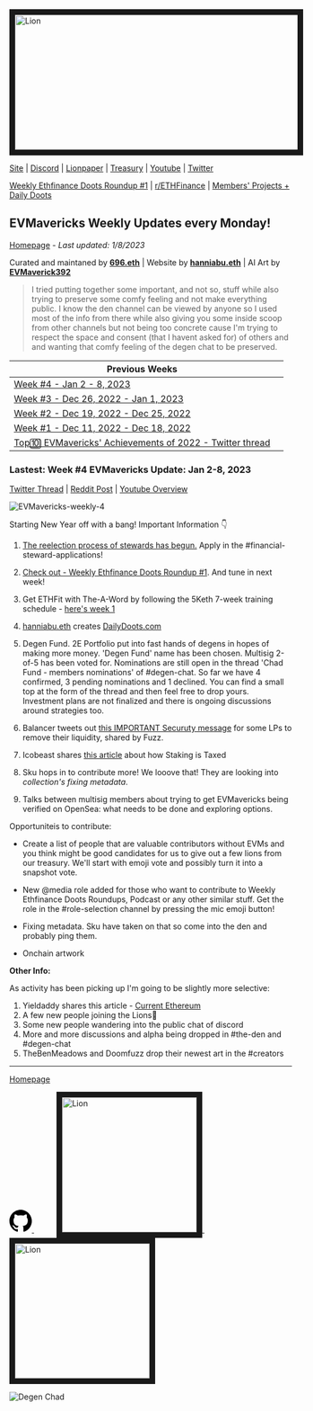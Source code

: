 <meta name="viewport" content="width=device-width,initial-scale=1">
<link rel="stylesheet" href="https://etheralpha.github.io/readme-themes/deep-blue.css">


    
<a href="https://looksrare.org/collections/0x7dDAA898D33D7aB252Ea5F89f96717c47B2fEE6e#items" target="_blank">
    <svg height="40" width="40" aria-hidden="true" viewBox="0 0 16 16" version="1.1" width="32" data-view-component="true" class="octicon octicon-mark-github v-align-left">
      <img src="https://i.imgur.com/aI3pPvn.png" 
alt="Lion" width="640" height="240" border=10" />
</a>    
                                            
                                      
[Site](https://dao.evmavericks.xyz) | [Discord](https://discord.gg/evmavericks) | [Lionpaper](https://mirror.xyz/0xCF68C873D6925F30FFF58E2BdF2D8DA4c9c6f0Be/61meL896f1tgAIwpEyK8UR4OR9eP_igPGKZO5WneN8M) | [Treasury](https://etherscan.io/address/0x29816f59f1c7e1ba69289cf486556929f7743ca2) | [Youtube](https://www.youtube.com/@evmavericks) | [Twitter](https://twitter.com/EVMavericks)
                                              
[Weekly Ethfinance Doots Roundup #1](https://www.youtube.com/watch?v=DgalmQ3ulco&list=PLXv3rooahaDSo-zK7so_hz9cG4pmCZVEe&index=2) | [r/ETHFinance](https://www.reddit.com/r/ethfinance/) | [Members' Projects + Daily Doots](https://dailydoots.com/#projects)
                                                                                  
                                              
## EVMavericks Weekly Updates every Monday!
[Homepage](https://evmavericks-weekly.netlify.app) - *Last updated: 1/8/2023*


 
Curated and maintaned by **[696.eth](https://twitter.com/696_eth)** | Website by **[hanniabu.eth](https://etheralpha.org/)** | AI Art by **[EVMaverick392](https://twitter.com/EVMaverick392)**


    
> I tried putting together some important, and not so, stuff while also trying to preserve some comfy feeling and not make everything public. I know the den channel can be viewed by anyone so I used most of the info from there while also giving you some inside scoop from other channels but not being too concrete cause I'm trying to respect the space and consent (that I havent asked for) of others and and wanting that comfy feeling of the degen chat to be preserved.

| Previous Weeks |   |
|--------------|---|
[Week #4 - Jan 2 - 8, 2023](https://week4--evmavericks-weekly.netlify.app)|
[Week #3 - Dec 26, 2022 - Jan 1, 2023](https://week3--evmavericks-weekly.netlify.app)|
[Week #2 - Dec 19, 2022 - Dec 25, 2022](https://week2--evmavericks-weekly.netlify.app)|
[Week #1 - Dec 11, 2022 - Dec 18, 2022](https://week1--evmavericks-weekly.netlify.app)|
[Top🔟 EVMavericks' Achievements of 2022 - Twitter thread](https://twitter.com/696_eth/status/1609278972193538050)|

### Lastest: Week #4 EVMavericks Update: Jan 2-8, 2023
                                              
[Twitter Thread](https://twitter.com/696_eth/status/1609997942857007104) | [Reddit Post](https://www.reddit.com/r/ethfinance/comments/1014ypw/comment/j2o5ynz/) | [Youtube Overview](https://youtu.be/4YxDoek-rOs)

![EVMavericks-weekly-4](https://i.imgur.com/S8EEC3t.png)

Starting New Year off with a bang! Important Information 👇


1. [The reelection process of stewards has begun.](https://i.imgur.com/L2tH9OH.png) Apply in the #financial-steward-applications!
                                              
1. [Check out - Weekly Ethfinance Doots Roundup #1](https://www.youtube.com/watch?v=DgalmQ3ulco&list=PLXv3rooahaDSo-zK7so_hz9cG4pmCZVEe&index=2). And tune in next week!

1. Get ETHFit with The-A-Word by following the 5Keth 7-week training schedule - [here's week 1](https://www.reddit.com/r/EthFitness/comments/zub9d8/rethfitness_lounge/j1zx5ye/)
                                              
1. [hanniabu.eth](https://etheralpha.org/) creates [DailyDoots.com](https://dailydoots.com/)
                                              
1. Degen Fund. 2E Portfolio put into fast hands of degens in hopes of making more money. 'Degen Fund' name has been chosen. Multisig 2-of-5 has been voted for. Nominations are still open in the thread 'Chad Fund - members nominations' of #degen-chat. So far we have 4 confirmed, 3 pending nominations and 1 declined. You can find a small top at the form of the thread and then feel free to drop yours. Investment plans are not finalized and there is ongoing discussions around strategies too.                                             

1. Balancer tweets out [this IMPORTANT Securuty message](https://twitter.com/Balancer/status/1611363559685898247?t=5aUSOm9NZu7djttvlLBLVg&s=19) for some LPs to remove their liquidity, shared by Fuzz. 
                                              
1. Icobeast shares [this article](https://www.coindesk.com/layer2/2022/04/18/the-right-tax-treatment-of-staking-rewards-is-clear-taxation-only-after-sale/?outputType=amp) about how Staking is Taxed

1. Sku hops in to contribute more! We looove that! They are looking into *collection's fixing metadata*.
                                              
1. Talks between multisig members about trying to get EVMavericks being verified on OpenSea: what needs to be done and exploring options.
  
Opportuniteis to contribute:
                                              
* Create a list of people that are valuable contributors without EVMs and you think might be good candidates for us to give out a few lions from our treasury. We'll start with emoji vote and possibly turn it into a snapshot vote. 
                                              
* New @media role added for those who want to contribute to Weekly Ethfinance Doots Roundups, Podcast or any other similar stuff. Get the role in the #role-selection channel by pressing the mic emoji button!

* Fixing metadata. Sku have taken on that so come into the den and probably ping them.
                                              
* Onchain artwork
                                                                                          
**Other Info:**

As activity has been picking up I'm going to be slightly more selective:

1. Yieldaddy shares this article - [Current Ethereum](https://mirror.xyz/luozhu.eth/9cpjU63vBLoQPAalc7ORG_BtHkOJFqPtY9UpK5qWuGM)  
1. A few new people joining the Lions🦁
1. Some new people wandering into the public chat of discord
1. More and more discussions and alpha being dropped in #the-den and #degen-chat
1. TheBenMeadows and Doomfuzz drop their newest art in the #creators



---
                                              
[Homepage](https://evmavericks-weekly.netlify.app)

    
<a id="github-link" href="https://github.com/etheralpha/evm-updates/" target="_blank">
  <svg height="40" width="40" aria-hidden="true" viewBox="0 0 16 16" version="1.1" width="32" data-view-component="true" class="octicon octicon-mark-github v-align-middle">
      <path fill-rule="evenodd" d="M8 0C3.58 0 0 3.58 0 8c0 3.54 2.29 6.53 5.47 7.59.4.07.55-.17.55-.38 0-.19-.01-.82-.01-1.49-2.01.37-2.53-.49-2.69-.94-.09-.23-.48-.94-.82-1.13-.28-.15-.68-.52-.01-.53.63-.01 1.08.58 1.23.82.72 1.21 1.87.87 2.33.66.07-.52.28-.87.51-1.07-1.78-.2-3.64-.89-3.64-3.95 0-.87.31-1.59.82-2.15-.08-.2-.36-1.02.08-2.12 0 0 .67-.21 2.2.82.64-.18 1.32-.27 2-.27.68 0 1.36.09 2 .27 1.53-1.04 2.2-.82 2.2-.82.44 1.1.16 1.92.08 2.12.51.56.82 1.27.82 2.15 0 3.07-1.87 3.75-3.65 3.95.29.25.54.73.54 1.48 0 1.07-.01 1.93-.01 2.2 0 .21.15.46.55.38A8.013 8.013 0 0016 8c0-4.42-3.58-8-8-8z"></path>
  </svg>
</a>


<a href="https://dao.evmavericks.xyz/" target="_blank">
    <svg height="40" width="40" aria-hidden="true" viewBox="0 0 16 16" version="1.1" width="32" data-view-component="true" class="octicon octicon-mark-github v-align-middle">
      <img src="https://i.imgur.com/yKrAkvq.png" 
alt="Lion" width="240" height="240" border=10" />
</a>
                                              
<a href="https://mirror.xyz/0xCF68C873D6925F30FFF58E2BdF2D8DA4c9c6f0Be/61meL896f1tgAIwpEyK8UR4OR9eP_igPGKZO5WneN8M" target="_blank">
    <svg height="40" width="40" aria-hidden="true" viewBox="0 0 16 16" version="1.1" width="32" data-view-component="true" class="octicon octicon-mark-github v-align-right">
      <img src="https://i.imgur.com/QeCX8ne.png" 
alt="Lion" width="240" height="240" border=10" />
</a>

![Degen Chad](https://i.imgur.com/eDeW7FG.png)
